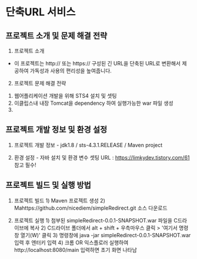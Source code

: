 # 단축URL 서비스
## 프로젝트 소개 및 문제 해결 전략
 1. 프로젝트 소개
  - 이 프로젝트는 http:// 또는 https:// 구성된 긴 URL을 단축된 URL로 변환해서 제공하여 가독성과 사용의 편리성을 높여줍니다.

 2. 프로젝트 문제 해결 전략
  1) 웹어플리케이션 개발을 위해 STS4 설치 및 셋팅
  2) 이클립스내 내장 Tomcat을 dependency 하여 실행가능한 war 파일 생성
  3) 

## 프로젝트 개발 정보 및 환경 설정
  1. 프로젝트 개발 정보
    - jdk1.8 / sts-4.3.1.RELEASE / Maven project
    
  2. 환경 설정
    - 자바 설치 및 환경 변수 셋팅 URL : https://limkydev.tistory.com/61 참고 필수!

## 프로젝트 빌드 및 실행 방법
  1. 프로젝트 빌드 
    1) Maven 프로젝트 생성
    2) Mahttps://github.com/nicediem/simpleRedirect.git 소스 다운로드
     
  2. 프로젝트 실행
    1) 첨부된 simpleRedirect-0.0.1-SNAPSHOT.war 파일을 C드라이브에 복사
    2) C드라이브 폴더에서 alt + shift + 우측마우스 클릭 > '여기서 명령 창 열기(W)' 클릭
    3) 명령창에 java -jar simpleRedirect-0.0.1-SNAPSHOT.war 입력 후 엔터키 입력
    4) 크롬 OR 익스플로러 실행하여 http://localhost:8080/main 입력하면 초기 화면 나타남
 

